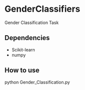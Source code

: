 # GenderClassifiers
Gender Classification Task

## Dependencies
* Scikit-learn
* numpy

## How to use
python Gender_Classification.py
